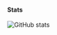 #### Stats

![GitHub stats](https://github-readme-stats.vercel.app/api?username=xclud&theme=dark&show_icons=true)
